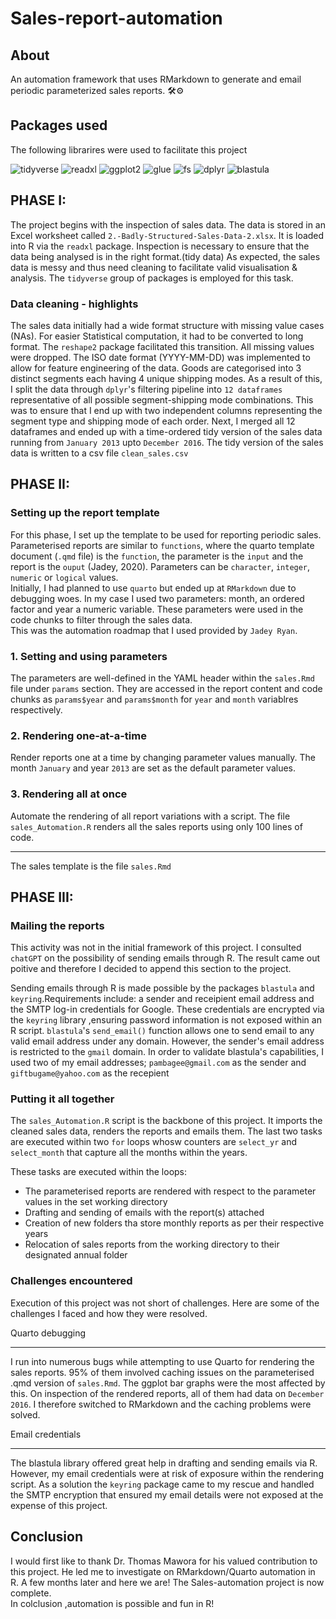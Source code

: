 # Sales-report-automation
## About
An automation framework that uses RMarkdown to generate and email periodic parameterized sales reports. 🛠⚙    

## Packages used
The following librarires were used to facilitate this project

![tidyverse](tidverse.png)
![readxl](readxl.png)
![ggplot2](ggplot2.png)
![glue](glue.png)
![fs](fs.png)
![dplyr](dplyr.png)
![blastula](blastula.svg)



## PHASE I:
The project begins with the inspection of sales data. The data is stored in an Excel worksheet called `2.-Badly-Structured-Sales-Data-2.xlsx`. 
It is loaded into R via the `readxl` package.
Inspection is necessary to ensure that the data being analysed is in the right format.(tidy data) 
As expected, the sales data is messy and thus need cleaning to facilitate valid visualisation & analysis.
The `tidyverse` group of packages is employed for this task.  

### Data cleaning - highlights
The sales data initially had a wide format structure with missing value cases (NAs). 
For easier Statistical computation, it had to be converted to long format. The `reshape2` package facilitated this transition. All missing values were dropped.
The ISO date format (YYYY-MM-DD) was implemented to allow for feature engineering of the data.
Goods are categorised into 3 distinct segments each having 4 unique shipping modes. 
As a result of this, I split the data through `dplyr`'s filtering pipeline into `12 dataframes` representative of all possible segment-shipping mode combinations.
This was to ensure that I end up with two independent columns representing the segment type and shipping mode of each order.
Next, I merged all 12 dataframes and ended up with a time-ordered tidy version of the sales data running from `January 2013` upto `December 2016`. 
The tidy version of the sales data is written to a csv file `clean_sales.csv`


## PHASE II:
### Setting up the report template
For this phase, I set up the template to be used for reporting periodic sales. Parameterised reports are similar to `functions`, where the quarto template document (`.qmd` file)
is the `function`, the parameter is the `input` and the report is the `ouput` (Jadey, 2020). 
Parameters can be `character`, `integer`, `numeric` or `logical` values.  
Initially, I had planned to use `quarto` but ended up at `RMarkdown` due to debugging woes.
In my case I used two parameters: month, an ordered factor and year a numeric variable. These parameters were used in the code chunks to filter through the sales data.     
This was the automation roadmap that I used provided by `Jadey Ryan`.

### 1. Setting and using parameters
The parameters are well-defined in the YAML header within the `sales.Rmd` file under `params` section. 
They are accessed in the report content and code chunks as `params$year` and `params$month` for `year` and `month` variablres respectively.

### 2. Rendering one-at-a-time
Render reports one at a time by changing parameter values manually. The month `January` and year `2013` are set as the default parameter values.

### 3. Rendering all at once
Automate the rendering of all report variations with a script. The file `sales_Automation.R` renders all the sales reports using only 100 lines of code.

****

The sales template is the file `sales.Rmd`  

## PHASE III:
### Mailing the reports
This activity was not in the initial framework of this project. I consulted `chatGPT` on the possibility of sending emails through R. 
The result came out poitive and therefore I decided to append this section to the project.

Sending emails through R is made possible by the packages `blastula` and `keyring`.Requirements include: a sender and receipient email address and the SMTP log-in credentials for Google.
These credentials are encrypted via the `keyring` library ,ensuring password information is not exposed within an R script.
`blastula`'s `send_email()` function allows one to send email to any valid email address under any domain. However, the sender's email address is restricted to the `gmail` domain.
In order to validate blastula's capabilities, I used two of my email addresses; `pambagee@gmail.com` as the sender and `giftbugame@yahoo.com` as the recepient 

### Putting it all together
The `sales_Automation.R` script is the backbone of this project. It imports the cleaned sales data, renders the reports and emails them. 
The last two tasks are executed within two `for` loops whosw counters are `select_yr` and `select_month` that capture all the months within the years.  

These tasks are executed within the loops:

- The parameterised reports are rendered with respect to the parameter values in the set working directory
- Drafting and sending of emails with the report(s) attached
- Creation of new folders tha store monthly reports as per their respective years
- Relocation of sales reports from the working directory to their designated annual folder 
      
### Challenges encountered
Execution of this project was not short of challenges. Here are some of the challenges I faced and how they were resolved.

Quarto debugging
*****
I run into numerous bugs while attempting to use Quarto for rendering the sales reports. 95% of them involved caching issues on the parameterised .qmd version of `sales.Rmd`. 
The ggplot bar graphs were the most affected by this. On inspection of the rendered reports, all of them had data on `December 2016`. I therefore switched to RMarkdown and the caching problems were solved.
 
Email credentials
*****
The blastula library offered great help in drafting and sending emails via R. However, my email credentials were at risk of exposure within the rendering script. 
As a solution the `keyring` package came to my rescue and handled the SMTP encryption that ensured my email details were not exposed at the expense of this project.      


## Conclusion
I would first like to thank Dr. Thomas Mawora for his valued contribution to this project. He led me to investigate on RMarkdown/Quarto automation in R.
A few months later and here we are! The Sales-automation project is now complete.   
In colclusion ,automation is possible and fun in R!  


